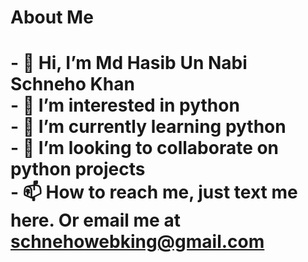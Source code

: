 <h1>About Me<h1>

<p>
- 👋 Hi, I’m Md Hasib Un Nabi Schneho Khan<br>
- 👀 I’m interested in python<br>
- 🌱 I’m currently learning python<br>
- 💞️ I’m looking to collaborate on python projects<br>
- 📫 How to reach me,  just text me here. Or email me at <a href = "mailto:schnehowebking@gmail.com">schnehowebking@gmail.com</a>
</p>

<!---
schnehowebking/schnehowebking is a ✨ special ✨ repository because its `README.md` (this file) appears on your GitHub profile.
You can click the Preview link to take a look at your changes.
--->

